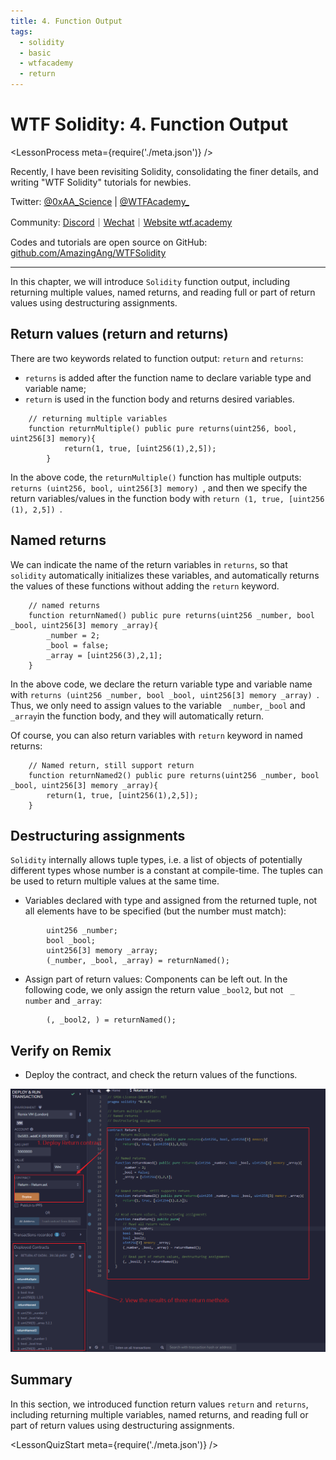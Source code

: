 ```yaml
---
title: 4. Function Output
tags:
  - solidity
  - basic
  - wtfacademy
  - return
---
```


# WTF Solidity: 4. Function Output

<LessonProcess meta={require('./meta.json')} />

Recently, I have been revisiting Solidity, consolidating the finer details, and writing "WTF Solidity" tutorials for newbies. 

Twitter: [@0xAA_Science](https://twitter.com/0xAA_Science) | [@WTFAcademy_](https://twitter.com/WTFAcademy_)

Community: [Discord](https://discord.gg/5akcruXrsk)｜[Wechat](https://docs.google.com/forms/d/e/1FAIpQLSe4KGT8Sh6sJ7hedQRuIYirOoZK_85miz3dw7vA1-YjodgJ-A/viewform?usp=sf_link)｜[Website wtf.academy](https://wtf.academy)

Codes and tutorials are open source on GitHub: [github.com/AmazingAng/WTFSolidity](https://github.com/AmazingAng/WTFSolidity)


-----

In this chapter, we will introduce `Solidity` function output, including returning multiple values, named returns, and reading full or part of return values using destructuring assignments. 

## Return values (return and returns)
There are two keywords related to function output: `return` and `returns`:
- `returns` is added after the function name to declare variable type and variable name;
- `return` is used in the function body and returns desired variables.

```solidity
    // returning multiple variables
    function returnMultiple() public pure returns(uint256, bool, uint256[3] memory){
            return(1, true, [uint256(1),2,5]);
        }
```
In the above code, the `returnMultiple()` function has multiple outputs: `returns (uint256, bool, uint256[3] memory) `, and then we specify the return variables/values in the function body with `return (1, true, [uint256 (1), 2,5]) `.

## Named returns
We can indicate the name of the return variables in `returns`, so that `solidity` automatically initializes these variables, and automatically returns the values of these functions without adding the `return` keyword.

```solidity
    // named returns
    function returnNamed() public pure returns(uint256 _number, bool _bool, uint256[3] memory _array){
        _number = 2;
        _bool = false; 
        _array = [uint256(3),2,1];
    }
```
In the above code, we declare the return variable type and variable name with `returns (uint256 _number, bool _bool, uint256[3] memory _array) `. Thus, we only need to assign values to the variable ` _number`, ` _bool ` and ` _array `in the function body, and they will automatically return.

Of course, you can also return variables with `return` keyword in named returns:
```solidity
    // Named return, still support return
    function returnNamed2() public pure returns(uint256 _number, bool _bool, uint256[3] memory _array){
        return(1, true, [uint256(1),2,5]);
    }
```
## Destructuring assignments
`Solidity` internally allows tuple types, i.e. a list of objects of potentially different types whose number is a constant at compile-time. The tuples can be used to return multiple values at the same time.

- Variables declared with type and assigned from the returned tuple, not all elements have to be specified (but the number must match):
```solidity
        uint256 _number;
        bool _bool;
        uint256[3] memory _array;
        (_number, _bool, _array) = returnNamed();
```
- Assign part of return values: Components can be left out. In the following code, we only assign the return value ` _bool2 `, but not ` _ number` and ` _array `:
```solidity
        (, _bool2, ) = returnNamed();
```

## Verify on Remix
- Deploy the contract, and check the return values of the functions.

![](./img/4-1.png)


## Summary
In this section, we introduced function return values `return` and `returns`, including returning multiple variables, named returns, and reading full or part of return values using destructuring assignments. 

<LessonQuizStart meta={require('./meta.json')} />
